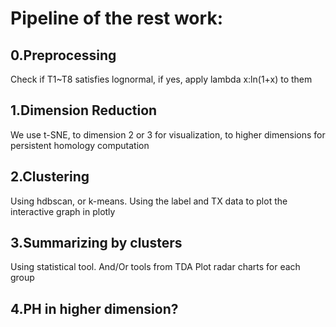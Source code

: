 # Pipeline of the rest work:

## 0.Preprocessing
  Check if T1~T8 satisfies lognormal, if yes, apply lambda x:ln(1+x) to them

## 1.Dimension Reduction
  We use t-SNE, to dimension 2 or 3 for visualization, to higher dimensions
  for persistent homology computation

## 2.Clustering
  Using hdbscan, or k-means. Using the label and TX data to plot the interactive
  graph in plotly

## 3.Summarizing by clusters
  Using statistical tool. And/Or tools from TDA
  Plot radar charts for each group

## 4.PH in higher dimension?
